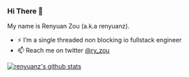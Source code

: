 <!--
**renyuanz/renyuanz** is a ✨ _special_ ✨ repository because its `README.md` (this file) appears on your GitHub profile.

Here are some ideas to get you started:

- 🔭 I’m currently working on ...
- 🌱 I’m currently learning ...
- 👯 I’m looking to collaborate on ...
- 🤔 I’m looking for help with ...
- 💬 Ask me about ...
- 📫 How to reach me: ...
- 😄 Pronouns: ...
- ⚡ Fun fact: ...
-->

### Hi There 👋

My name is Renyuan Zou (a.k.a renyuanz).

- ⚡ I’m a single threaded non blocking io fullstack engineer
- 📫 Reach me on twitter [@ry_zou](https://twitter.com/ry_zou)

[![renyuanz's github stats](https://github-readme-stats.vercel.app/api?username=renyuanz&count_private=true&show_icons=true)](https://github.com/anuraghazra/github-readme-stats)
